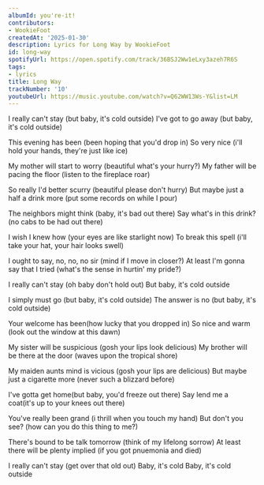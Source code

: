 ```yaml
---
albumId: you're-it!
contributors:
- WookieFoot
createdAt: '2025-01-30'
description: Lyrics for Long Way by WookieFoot
id: long-way
spotifyUrl: https://open.spotify.com/track/36BSJ2Ww1eLxy3azeh7R6S
tags:
- lyrics
title: Long Way
trackNumber: '10'
youtubeUrl: https://music.youtube.com/watch?v=Q62WW13Ws-Y&list=LM
---
```


I really can't stay (but baby, it's cold outside)
I've got to go away (but baby, it's cold outside)

This evening has been (been hoping that you'd drop in)
So very nice (i'll hold your hands, they're just like ice)

My mother will start to worry (beautiful what's your hurry?)
My father will be pacing the floor (listen to the fireplace roar)

So really I'd better scurry (beautiful please don't hurry)
But maybe just a half a drink more (put some records on while I pour)

The neighbors might think (baby, it's bad out there)
Say what's in this drink? (no cabs to be had out there)

I wish I knew how (your eyes are like starlight now)
To break this spell (i'll take your hat, your hair looks swell)

I ought to say, no, no, no sir (mind if I move in closer?)
At least I'm gonna say that I tried (what's the sense in hurtin' my pride?)

I really can't stay (oh baby don't hold out)
But baby, it's cold outside

I simply must go (but baby, it's cold outside)
The answer is no (but baby, it's cold outside)

Your welcome has been(how lucky that you dropped in)
So nice and warm (look out the window at this dawn)

My sister will be suspicious (gosh your lips look delicious)
My brother will be there at the door (waves upon the tropical shore)

My maiden aunts mind is vicious (gosh your lips are delicious)
But maybe just a cigarette more (never such a blizzard before)

I've gotta get home(but baby, you'd freeze out there)
Say lend me a coat(it's up to your knees out there)

You've really been grand (i thrill when you touch my hand)
But don't you see? (how can you do this thing to me?)

There's bound to be talk tomorrow (think of my lifelong sorrow)
At least there will be plenty implied (if you got pnuemonia and died)

I really can't stay (get over that old out)
Baby, it's cold
Baby, it's cold outside